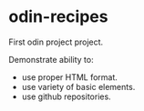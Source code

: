 # odin-recipes
First odin project project. 

Demonstrate ability to:
- use proper HTML format.
- use variety of basic elements.
- use github repositories.
